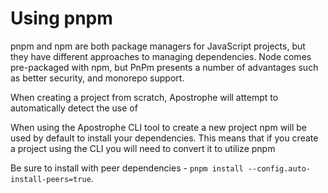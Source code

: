 # Using pnpm

pnpm and npm are both package managers for JavaScript projects, but they have different approaches to managing dependencies. Node comes pre-packaged with npm, but PnPm presents a number of advantages such as better security, and monorepo support.

When creating a project from scratch, Apostrophe will attempt to automatically detect the use of 


When using the Apostrophe CLI tool to create a new project npm will be used by default to install your dependencies. This means that if you create a project using the CLI you will need to convert it to utilize pnpm

Be sure to install with peer dependencies - `pnpm install --config.auto-install-peers=true`.